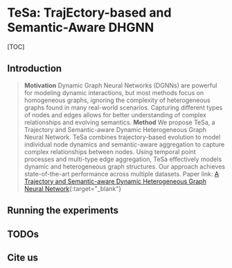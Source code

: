 # TeSa: TrajEctory-based and Semantic-Aware DHGNN

[TOC]

## Introduction

> **Motivation** Dynamic Graph Neural Networks (DGNNs) are powerful for modeling dynamic interactions, but most methods focus on homogeneous graphs, ignoring the complexity of heterogeneous graphs found in many real-world scenarios. Capturing different types of nodes and edges allows for better understanding of complex relationships and evolving semantics.
**Method** We propose TeSa, a Trajectory and Semantic-aware Dynamic Heterogeneous Graph Neural Network. TeSa combines trajectory-based evolution to model individual node dynamics and semantic-aware aggregation to capture complex relationships between nodes. Using temporal point processes and multi-type edge aggregation, TeSa effectively models dynamic and heterogeneous graph structures. Our approach achieves state-of-the-art performance across multiple datasets.
Paper link: [A Trajectory and Semantic-aware Dynamic Heterogeneous Graph Neural Network](https://openreview.net/pdf?id=ZD9811KEYd){:target="_blank"}  

## Running the experiments

## TODOs

## Cite us

